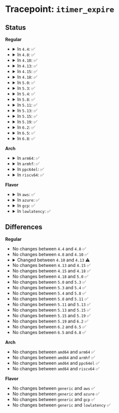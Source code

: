 # Tracepoint: <code>itimer_expire</code>

## Status
<b>Regular</b>
<ul>
<li>
<details>
<summary>In <code>4.4</code>: ✅</summary>

Event:

```c
struct trace_event_raw_itimer_expire {
    struct trace_entry ent;
    int which;
    pid_t pid;
    cputime_t now;
    char __data[0];
};
```
Function:

```c
void trace_event_raw_event_itimer_expire(void *__data, int which, struct pid *pid, cputime_t now);
```
</details>
</li>
<li>
<details>
<summary>In <code>4.8</code>: ✅</summary>

Event:

```c
struct trace_event_raw_itimer_expire {
    struct trace_entry ent;
    int which;
    pid_t pid;
    cputime_t now;
    char __data[0];
};
```
Function:

```c
void trace_event_raw_event_itimer_expire(void *__data, int which, struct pid *pid, cputime_t now);
```
</details>
</li>
<li>
<details>
<summary>In <code>4.10</code>: ✅</summary>

Event:

```c
struct trace_event_raw_itimer_expire {
    struct trace_entry ent;
    int which;
    pid_t pid;
    cputime_t now;
    char __data[0];
};
```
Function:

```c
void trace_event_raw_event_itimer_expire(void *__data, int which, struct pid *pid, cputime_t now);
```
</details>
</li>
<li>
<details>
<summary>In <code>4.13</code>: ✅</summary>

Event:

```c
struct trace_event_raw_itimer_expire {
    struct trace_entry ent;
    int which;
    pid_t pid;
    long long unsigned int now;
    char __data[0];
};
```
Function:

```c
void trace_event_raw_event_itimer_expire(void *__data, int which, struct pid *pid, long long unsigned int now);
```
</details>
</li>
<li>
<details>
<summary>In <code>4.15</code>: ✅</summary>

Event:

```c
struct trace_event_raw_itimer_expire {
    struct trace_entry ent;
    int which;
    pid_t pid;
    long long unsigned int now;
    char __data[0];
};
```
Function:

```c
void trace_event_raw_event_itimer_expire(void *__data, int which, struct pid *pid, long long unsigned int now);
```
</details>
</li>
<li>
<details>
<summary>In <code>4.18</code>: ✅</summary>

Event:

```c
struct trace_event_raw_itimer_expire {
    struct trace_entry ent;
    int which;
    pid_t pid;
    long long unsigned int now;
    char __data[0];
};
```
Function:

```c
void trace_event_raw_event_itimer_expire(void *__data, int which, struct pid *pid, long long unsigned int now);
```
</details>
</li>
<li>
<details>
<summary>In <code>5.0</code>: ✅</summary>

Event:

```c
struct trace_event_raw_itimer_expire {
    struct trace_entry ent;
    int which;
    pid_t pid;
    long long unsigned int now;
    char __data[0];
};
```
Function:

```c
void trace_event_raw_event_itimer_expire(void *__data, int which, struct pid *pid, long long unsigned int now);
```
</details>
</li>
<li>
<details>
<summary>In <code>5.3</code>: ✅</summary>

Event:

```c
struct trace_event_raw_itimer_expire {
    struct trace_entry ent;
    int which;
    pid_t pid;
    long long unsigned int now;
    char __data[0];
};
```
Function:

```c
void trace_event_raw_event_itimer_expire(void *__data, int which, struct pid *pid, long long unsigned int now);
```
</details>
</li>
<li>
<details>
<summary>In <code>5.4</code>: ✅</summary>

Event:

```c
struct trace_event_raw_itimer_expire {
    struct trace_entry ent;
    int which;
    pid_t pid;
    long long unsigned int now;
    char __data[0];
};
```
Function:

```c
void trace_event_raw_event_itimer_expire(void *__data, int which, struct pid *pid, long long unsigned int now);
```
</details>
</li>
<li>
<details>
<summary>In <code>5.8</code>: ✅</summary>

Event:

```c
struct trace_event_raw_itimer_expire {
    struct trace_entry ent;
    int which;
    pid_t pid;
    long long unsigned int now;
    char __data[0];
};
```
Function:

```c
void trace_event_raw_event_itimer_expire(void *__data, int which, struct pid *pid, long long unsigned int now);
```
</details>
</li>
<li>
<details>
<summary>In <code>5.11</code>: ✅</summary>

Event:

```c
struct trace_event_raw_itimer_expire {
    struct trace_entry ent;
    int which;
    pid_t pid;
    long long unsigned int now;
    char __data[0];
};
```
Function:

```c
void trace_event_raw_event_itimer_expire(void *__data, int which, struct pid *pid, long long unsigned int now);
```
</details>
</li>
<li>
<details>
<summary>In <code>5.13</code>: ✅</summary>

Event:

```c
struct trace_event_raw_itimer_expire {
    struct trace_entry ent;
    int which;
    pid_t pid;
    long long unsigned int now;
    char __data[0];
};
```
Function:

```c
void trace_event_raw_event_itimer_expire(void *__data, int which, struct pid *pid, long long unsigned int now);
```
</details>
</li>
<li>
<details>
<summary>In <code>5.15</code>: ✅</summary>

Event:

```c
struct trace_event_raw_itimer_expire {
    struct trace_entry ent;
    int which;
    pid_t pid;
    long long unsigned int now;
    char __data[0];
};
```
Function:

```c
void trace_event_raw_event_itimer_expire(void *__data, int which, struct pid *pid, long long unsigned int now);
```
</details>
</li>
<li>
<details>
<summary>In <code>5.19</code>: ✅</summary>

Event:

```c
struct trace_event_raw_itimer_expire {
    struct trace_entry ent;
    int which;
    pid_t pid;
    long long unsigned int now;
    char __data[0];
};
```
Function:

```c
void trace_event_raw_event_itimer_expire(void *__data, int which, struct pid *pid, long long unsigned int now);
```
</details>
</li>
<li>
<details>
<summary>In <code>6.2</code>: ✅</summary>

Event:

```c
struct trace_event_raw_itimer_expire {
    struct trace_entry ent;
    int which;
    pid_t pid;
    long long unsigned int now;
    char __data[0];
};
```
Function:

```c
void trace_event_raw_event_itimer_expire(void *__data, int which, struct pid *pid, long long unsigned int now);
```
</details>
</li>
<li>
<details>
<summary>In <code>6.5</code>: ✅</summary>

Event:

```c
struct trace_event_raw_itimer_expire {
    struct trace_entry ent;
    int which;
    pid_t pid;
    long long unsigned int now;
    char __data[0];
};
```
Function:

```c
void trace_event_raw_event_itimer_expire(void *__data, int which, struct pid *pid, long long unsigned int now);
```
</details>
</li>
<li>
<details>
<summary>In <code>6.8</code>: ✅</summary>

Event:

```c
struct trace_event_raw_itimer_expire {
    struct trace_entry ent;
    int which;
    pid_t pid;
    long long unsigned int now;
    char __data[0];
};
```
Function:

```c
void trace_event_raw_event_itimer_expire(void *__data, int which, struct pid *pid, long long unsigned int now);
```
</details>
</li>
</ul>
<b>Arch</b>
<ul>
<li>
<details>
<summary>In <code>arm64</code>: ✅</summary>

Event:

```c
struct trace_event_raw_itimer_expire {
    struct trace_entry ent;
    int which;
    pid_t pid;
    long long unsigned int now;
    char __data[0];
};
```
Function:

```c
void trace_event_raw_event_itimer_expire(void *__data, int which, struct pid *pid, long long unsigned int now);
```
</details>
</li>
<li>
<details>
<summary>In <code>armhf</code>: ✅</summary>

Event:

```c
struct trace_event_raw_itimer_expire {
    struct trace_entry ent;
    int which;
    pid_t pid;
    long long unsigned int now;
    char __data[0];
};
```
Function:

```c
void trace_event_raw_event_itimer_expire(void *__data, int which, struct pid *pid, long long unsigned int now);
```
</details>
</li>
<li>
<details>
<summary>In <code>ppc64el</code>: ✅</summary>

Event:

```c
struct trace_event_raw_itimer_expire {
    struct trace_entry ent;
    int which;
    pid_t pid;
    long long unsigned int now;
    char __data[0];
};
```
Function:

```c
void trace_event_raw_event_itimer_expire(void *__data, int which, struct pid *pid, long long unsigned int now);
```
</details>
</li>
<li>
<details>
<summary>In <code>riscv64</code>: ✅</summary>

Event:

```c
struct trace_event_raw_itimer_expire {
    struct trace_entry ent;
    int which;
    pid_t pid;
    long long unsigned int now;
    char __data[0];
};
```
Function:

```c
void trace_event_raw_event_itimer_expire(void *__data, int which, struct pid *pid, long long unsigned int now);
```
</details>
</li>
</ul>
<b>Flavor</b>
<ul>
<li>
<details>
<summary>In <code>aws</code>: ✅</summary>

Event:

```c
struct trace_event_raw_itimer_expire {
    struct trace_entry ent;
    int which;
    pid_t pid;
    long long unsigned int now;
    char __data[0];
};
```
Function:

```c
void trace_event_raw_event_itimer_expire(void *__data, int which, struct pid *pid, long long unsigned int now);
```
</details>
</li>
<li>
<details>
<summary>In <code>azure</code>: ✅</summary>

Event:

```c
struct trace_event_raw_itimer_expire {
    struct trace_entry ent;
    int which;
    pid_t pid;
    long long unsigned int now;
    char __data[0];
};
```
Function:

```c
void trace_event_raw_event_itimer_expire(void *__data, int which, struct pid *pid, long long unsigned int now);
```
</details>
</li>
<li>
<details>
<summary>In <code>gcp</code>: ✅</summary>

Event:

```c
struct trace_event_raw_itimer_expire {
    struct trace_entry ent;
    int which;
    pid_t pid;
    long long unsigned int now;
    char __data[0];
};
```
Function:

```c
void trace_event_raw_event_itimer_expire(void *__data, int which, struct pid *pid, long long unsigned int now);
```
</details>
</li>
<li>
<details>
<summary>In <code>lowlatency</code>: ✅</summary>

Event:

```c
struct trace_event_raw_itimer_expire {
    struct trace_entry ent;
    int which;
    pid_t pid;
    long long unsigned int now;
    char __data[0];
};
```
Function:

```c
void trace_event_raw_event_itimer_expire(void *__data, int which, struct pid *pid, long long unsigned int now);
```
</details>
</li>
</ul>

## Differences
<b>Regular</b>
<ul>
<li>
No changes between <code>4.4</code> and <code>4.8</code> ✅
</li>
<li>
No changes between <code>4.8</code> and <code>4.10</code> ✅
</li>
<li>
<details>
<summary>Changed between <code>4.10</code> and <code>4.13</code> ⚠️</summary>
<ul>
<li>
<b>Event changed. </b>
</li>
<li>
<b>Field type changed. </b>
<code>cputime_t now</code> ➡️ <code>long long unsigned int now</code>
</li>
<li>
<b>Func changed. </b>
</li>
<li>
<b>Param type changed. </b>
<code>cputime_t now</code> ➡️ <code>long long unsigned int now</code>
</li>
</ul>
</details>
</li>
<li>
No changes between <code>4.13</code> and <code>4.15</code> ✅
</li>
<li>
No changes between <code>4.15</code> and <code>4.18</code> ✅
</li>
<li>
No changes between <code>4.18</code> and <code>5.0</code> ✅
</li>
<li>
No changes between <code>5.0</code> and <code>5.3</code> ✅
</li>
<li>
No changes between <code>5.3</code> and <code>5.4</code> ✅
</li>
<li>
No changes between <code>5.4</code> and <code>5.8</code> ✅
</li>
<li>
No changes between <code>5.8</code> and <code>5.11</code> ✅
</li>
<li>
No changes between <code>5.11</code> and <code>5.13</code> ✅
</li>
<li>
No changes between <code>5.13</code> and <code>5.15</code> ✅
</li>
<li>
No changes between <code>5.15</code> and <code>5.19</code> ✅
</li>
<li>
No changes between <code>5.19</code> and <code>6.2</code> ✅
</li>
<li>
No changes between <code>6.2</code> and <code>6.5</code> ✅
</li>
<li>
No changes between <code>6.5</code> and <code>6.8</code> ✅
</li>
</ul>
<b>Arch</b>
<ul>
<li>
No changes between <code>amd64</code> and <code>arm64</code> ✅
</li>
<li>
No changes between <code>amd64</code> and <code>armhf</code> ✅
</li>
<li>
No changes between <code>amd64</code> and <code>ppc64el</code> ✅
</li>
<li>
No changes between <code>amd64</code> and <code>riscv64</code> ✅
</li>
</ul>
<b>Flavor</b>
<ul>
<li>
No changes between <code>generic</code> and <code>aws</code> ✅
</li>
<li>
No changes between <code>generic</code> and <code>azure</code> ✅
</li>
<li>
No changes between <code>generic</code> and <code>gcp</code> ✅
</li>
<li>
No changes between <code>generic</code> and <code>lowlatency</code> ✅
</li>
</ul>
